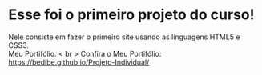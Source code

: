 # Esse foi o primeiro projeto do curso!
Nele consiste em fazer o primeiro site usando as linguagens HTML5 e CSS3.
<br>
Meu Portifólio.
< br > 
Confira o Meu Portifólio:
<br >
https://bedibe.github.io/Projeto-Individual/
